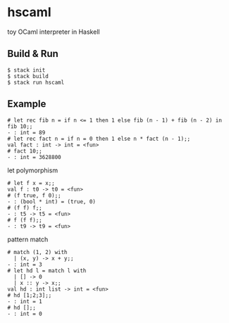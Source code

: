 # hscaml

toy OCaml interpreter in Haskell

## Build & Run
```
$ stack init
$ stack build
$ stack run hscaml
```

## Example
```
# let rec fib n = if n <= 1 then 1 else fib (n - 1) + fib (n - 2) in fib 10;;
- : int = 89
# let rec fact n = if n = 0 then 1 else n * fact (n - 1);;
val fact : int -> int = <fun>
# fact 10;;
- : int = 3628800
```

let polymorphism
```
# let f x = x;;
val f : t0 -> t0 = <fun>
# (f true, f 0);;
- : (bool * int) = (true, 0)
# (f f) f;;
- : t5 -> t5 = <fun>
# f (f f);;
- : t9 -> t9 = <fun>
```

pattern match
```
# match (1, 2) with
  | (x, y) -> x + y;;
- : int = 3
# let hd l = match l with
  | [] -> 0
  | x :: y -> x;;
val hd : int list -> int = <fun>
# hd [1;2;3];;
- : int = 1
# hd [];;
- : int = 0
```
